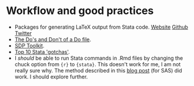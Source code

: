 # Workflow and good practices

- Packages for generating LaTeX output from Stata code. [Website](https://lukestein.github.io/stata-latex-workflows/) [Github](https://github.com/lukestein/stata-latex-workflows) [Twitter](https://twitter.com/lukestein/status/1097996795236372480)
- [The Do's and Don't of a Do file](https://www.parisschoolofeconomics.eu/docs/yin-remi/do-file.pdf).
- [SDP Toolkit](https://hwpi.harvard.edu/files/sdp/files/sdp-toolkit-coding-style-guide.pdf).
- [Top 10 Stata 'gotchas'](https://www.ifs.org.uk/docs/stata_gotchasJan2014.pdf).
- I _should_ be able to run Stata commands in .Rmd files by changing the chuck option from `{r}` to `{stata}`. This doesn't work for me, I am not really sure why. The method described in this [blog post](https://www.ssc.wisc.edu/~hemken/SASworkshops/Markdown/SASmarkdown.html) (for SAS) did work. I should explore further.
